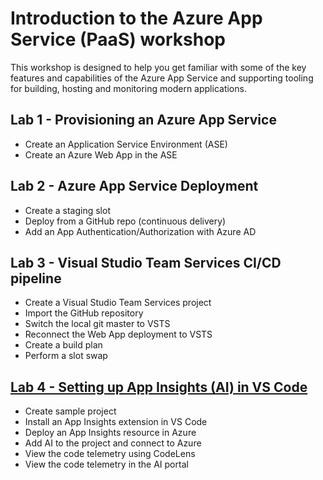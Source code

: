 # Introduction to the **Azure App Service** (PaaS) workshop

This workshop is designed to help you get familiar with some of the key features and capabilities of the Azure App Service and supporting tooling for building, hosting and monitoring modern applications. 

## Lab 1 - Provisioning an Azure App Service
* Create an Application Service Environment (ASE)
* Create an Azure Web App in the ASE

## Lab 2 - Azure App Service Deployment
* Create a staging slot
* Deploy from a GitHub repo (continuous delivery)
* Add an App Authentication/Authorization with Azure AD

## Lab 3 - Visual Studio Team Services CI/CD pipeline
* Create a Visual Studio Team Services project
* Import the GitHub repository
* Switch the local git master to VSTS
* Reconnect the Web App deployment to VSTS
* Create a build plan
* Perform a slot swap

## [Lab 4 - Setting up App Insights (AI) in VS Code](/lab4)
* Create sample project
* Install an App Insights extension in VS Code
* Deploy an App Insights resource in Azure
* Add AI to the project and connect to Azure
* View the code telemetry using CodeLens
* View the code telemetry in the AI portal

